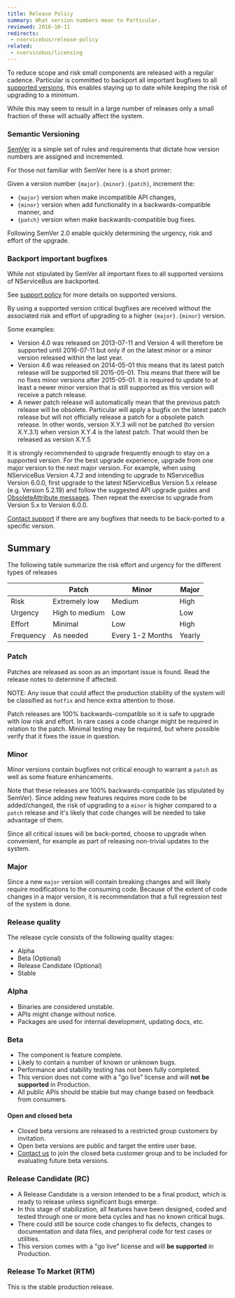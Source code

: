 ```yaml
---
title: Release Policy
summary: What version numbers mean to Particular.
reviewed: 2016-10-11
redirects:
 - nservicebus/release-policy
related:
 - nservicebus/licensing
---
```


To reduce scope and risk small components are released with a regular cadence. Particular is committed to backport all important bugfixes to all [supported versions](/nservicebus/upgrades/support-policy.md), this enables staying up to date while keeping the risk of upgrading to a minimum.

While this may seem to result in a large number of releases only a small fraction of these will actually affect the system.


### Semantic Versioning

[SemVer](http://semver.org/) is a simple set of rules and requirements that dictate how version numbers are assigned and incremented.

For those not familiar with SemVer here is a short primer:

Given a version number `{major}.{minor}.{patch}`, increment the:

 * `{major}` version when make incompatible API changes,
 * `{minor}` version when add functionality in a backwards-compatible manner, and
 * `{patch}` version when make backwards-compatible bug fixes.

Following SemVer 2.0 enable quickly determining the urgency, risk and effort of the upgrade.


### Backport important bugfixes

While not stipulated by SemVer all important fixes to all supported versions of NServiceBus are backported.

See [support policy](/nservicebus/upgrades/support-policy.md) for more details on supported versions.

By using a supported version critical bugfixes are received without the associated risk and effort of upgrading to a higher `{major}.{minor}` version.

Some examples:

 * Version 4.0 was released on 2013-07-11 and Version 4 will therefore be supported until 2016-07-11 but only if on the latest minor or a minor version released within the last year.
 * Version 4.6 was released on 2014-05-01 this means that its latest patch release will be supported till 2015-05-01. This means that there will be no fixes minor versions after 2015-05-01. It is required to update to at least a newer minor version that is still supported as this version will receive a patch release.
 * A newer patch release will automatically mean that the previous patch release will be obsolete. Particular will apply a bugfix on the latest patch release but will not officially release a patch for a obsolete patch release. In other words, version X.Y.3 will not be patched (to version X.Y.3.1) when version X.Y.4 is the latest patch. That would then be released as version X.Y.5

It is strongly recommended to upgrade frequently enough to stay on a supported version. For the best upgrade experience, upgrade from one major version to the next major version. For example, when using NServiceBus Version 4.7.2 and intending to upgrade to NServiceBus Version 6.0.0, first upgrade to the latest NServiceBus Version 5.x release (e.g. Version 5.2.19) and follow the suggested API upgrade guides and [ObsoleteAttribute messages](https://msdn.microsoft.com/en-us/library/system.obsoleteattribute.aspx). Then repeat the exercise to upgrade from Version 5.x to Version 6.0.0.

[Contact support](https://particular.net/support) if there are any bugfixes that needs to be back-ported to a specific version.


## Summary

The following table summarize the risk effort and urgency for the different types of releases

|  | Patch | Minor | Major |
|---------|----------------|--------|-------|
| Risk | Extremely low | Medium | High |
| Urgency | High to medium | Low | Low |
| Effort | Minimal | Low | High |
| Frequency | As needed | Every 1-2 Months | Yearly |


### Patch

Patches are released as soon as an important issue is found. Read the release notes to determine if affected.

NOTE: Any issue that could affect the production stability of the system will be classified as `hotfix` and hence extra attention to those.

Patch releases are 100% backwards-compatible so it is safe to upgrade with low risk and effort. In rare cases a code change might be required in relation to the patch. Minimal testing may be required, but where possible verify that it fixes the issue in question.


### Minor

Minor versions contain bugfixes not critical enough to warrant a `patch` as well as some feature enhancements.

Note that these releases are 100% backwards-compatible (as stipulated by SemVer). Since adding new features requires more code to be added/changed, the risk of upgrading to a `minor` is higher compared to a `patch` release and it's likely that code changes will be needed to take advantage of them.

Since all critical issues will be back-ported, choose to upgrade when convenient, for example as part of releasing non-trivial updates to the system.


### Major

Since a new `major` version will contain breaking changes and will likely require modifications to the consuming code. Because of the extent of code changes in a major version, it is recommendation that a full regression test of the system is done.


### Release quality

The release cycle consists of the following quality stages:

 * Alpha
 * Beta (Optional)
 * Release Candidate (Optional)
 * Stable


### Alpha

 * Binaries are considered unstable.
 * APIs might change without notice.
 * Packages are used for internal development, updating docs, etc.


### Beta

 * The component is feature complete.
 * Likely to contain a number of known or unknown bugs.
 * Performance and stability testing has not been fully completed.
 * This version does not come with a "go live" license and will **not be supported** in Production.
 * All public APIs should be stable but may change based on feedback from consumers.


#### Open and closed beta

 * Closed beta versions are released to a restricted group customers by invitation.
 * Open beta versions are public and target the entire user base.
 * [Contact us](http://particular.net/contactus) to join the closed beta customer group and to be included for evaluating future beta versions.


### Release Candidate (RC)

 * A Release Candidate is a version intended to be a final product, which is ready to release unless significant bugs emerge. 
 * In this stage of stabilization, all features have been designed, coded and tested through one or more beta cycles and has no known critical bugs. 
 * There could still be source code changes to fix defects, changes to documentation and data files, and peripheral code for test cases or utilities.
 * This version comes with a "go live" license and will **be supported** in Production.


### Release To Market (RTM)

This is the stable production release.
